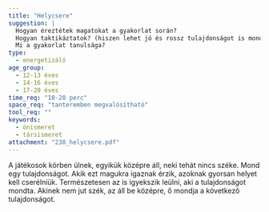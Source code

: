 ```yaml
---
title: "Helycsere"
suggestion: | 
  Hogyan éreztétek magatokat a gyakorlat során?
  Hogyan taktikáztatok? (hiszen lehet jó és rossz tulajdonságot is mondani)
  Mi a gyakorlat tanulsága?
type:
  - energetizáló
age_group:
  - 12-13 éves
  - 14-16 éves
  - 17-20 éves
time_req: "10-20 perc"
space_req: "tanteremben megvalósítható"
tool_req: ""
keywords: 
  - önismeret
  - társismeret
attachment: "238_helycsere.pdf"
---
```


 A játékosok körben ülnek, egyikük középre áll, neki tehát nincs széke. Mond egy tulajdonságot. Akik ezt magukra igaznak érzik, azoknak gyorsan helyet kell cserélniük. Természetesen az is igyekszik leülni, aki a tulajdonságot mondta. Akinek nem jut szék, az áll be középre, ő mondja a következő tulajdonságot.  
  
